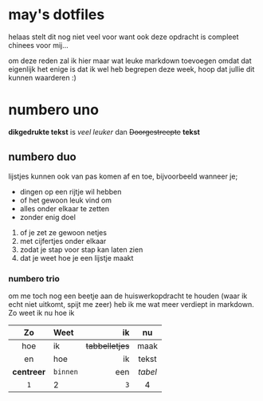 # may's dotfiles

helaas stelt dit nog niet veel voor want ook deze opdracht is compleet chinees voor mij...

om deze reden zal ik hier maar wat leuke markdown toevoegen omdat dat eigenlijk het enige is dat ik wel heb begrepen deze week, hoop dat jullie dit kunnen waarderen :)

# numbero uno

**dikgedrukte tekst** is _veel leuker_ dan ~~Doorgestreepte~~ **tekst**

## numbero duo

lijstjes kunnen ook van pas komen af en toe, bijvoorbeeld wanneer je;

* dingen op een rijtje wil hebben
* of het gewoon leuk vind om
* alles onder elkaar te zetten
* zonder enig doel

1. of je zet ze gewoon netjes
2. met cijfertjes onder elkaar
3. zodat je stap voor stap kan laten zien
4. dat je weet hoe je een lijstje maakt

### numbero trio

om me toch nog een beetje aan de huiswerkopdracht te houden (waar ik echt niet uitkomt, spijt me zeer) heb ik me wat meer verdiept in markdown. Zo weet ik nu hoe ik

Zo | Weet | ik | nu
:---: |:---|---:| :---:
hoe | ik | ~~tabbelletjes~~ | maak
en | hoe | ik | tekst 
**centreer** | `binnen` | een | _tabel_
`1` | 2 | `3` | 4
